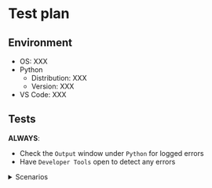 # Test plan

## Environment

- OS: XXX
- Python
  - Distribution: XXX
  - Version: XXX
- VS Code: XXX

## Tests

**ALWAYS**:
- Check the `Output` window under `Python` for logged errors
- Have `Developer Tools` open to detect any errors

<details>
  <summary>Scenarios</summary>

### [Environment](https://code.visualstudio.com/docs/python/environments)
#### Interpreters

- [ ] Interpreter is [shown in the status bar](https://code.visualstudio.com/docs/python/environments#_choosing-an-environment)
- [ ] An interpreter can be manually specified using the [`Select Interpreter` command](https://code.visualstudio.com/docs/python/environments#_choosing-an-environment)
- [ ] Detected system-installed interpreters
- [ ] Detected an Anaconda installation
- [ ] (Linux/macOS) Detected all interpreters installed w/ [pyenv](https://github.com/pyenv/pyenv) detected
- [ ] [`"python.pythonPath"`](https://code.visualstudio.com/docs/python/environments#_manually-specifying-an-interpreter) triggers an update in the status bar
- [ ] `Run Python File in Terminal`
- [ ] `Run Selection/Line in Python Terminal`
  - [ ] Right-click
  - [ ] Command
  - [ ] `Ctrl-Enter`

#### Virtual environments

**ALWAYS**:
- Create an environment with a space in their path somewhere
- Make sure that you do not have `python.pythonPath` specified in your `settings.json` when testing automatic detection

- [ ] Detected a single virtual environment at the top-level of the workspace folder (if you created this _after_ opening VS Code, then run `Reload Window` to pick up the new environment)
  - [ ] Appropriate suffix label specified in status bar
  - [ ] [`Create Terminal`](https://code.visualstudio.com/docs/python/environments#_activating-an-environment-in-the-terminal) works
    - [ ] Steals focus
    - [ ] `"python.terminal.activateEnvironment": false` turns off automatic activation of the environment
- [ ] Detect multiple virtual environments in a directory specified by `"python.venvPath"`
- [ ] Detected all [conda environments created with an interpreter](https://code.visualstudio.com/docs/python/environments#_conda-environments)
  - [ ] Appropriate suffix label specified in status bar
  - [ ] Prompted to install Pylint
    - [ ] Asked whether to install using conda or pip
    - [ ] Installs into environment
  - [ ] `"python.terminal.activateEnvironments": false` deactivates detection
  - [ ] [`Create Terminal`](https://code.visualstudio.com/docs/python/environments#_activating-an-environment-in-the-terminal) works
- [ ] (Linux/macOS until [`-m` is supported](https://github.com/Microsoft/vscode-python/issues/978)) Detected the virtual environment created by [pipenv](https://docs.pipenv.org/)
  - [ ] Appropriate suffix label specified in status bar
  - [ ] Prompt to install Pylint uses `pipenv install --dev`
  - [ ] `"python.terminal.activateEnvironments": false` deactivates detection
  - [ ] [`Create Terminal`](https://code.visualstudio.com/docs/python/environments#_activating-an-environment-in-the-terminal) works
- [ ] (Linux/macOS) Virtual environments created under `{workspaceFolder}/.direnv/python-{python_version}` are detected (for [direnv](https://direnv.net/) and its [`layout python3`](https://github.com/direnv/direnv/blob/master/stdlib.sh) support)
  - [ ] Appropriate suffix label specified in status bar
  - [ ] `"python.terminal.activateEnvironments": false` deactivates detection

#### [Environment files](https://code.visualstudio.com/docs/python/environments#_environment-variable-definitions-file)
Sample files:
```python
# example.py
import os
print('Hello,', os.environ.get('WHO'), '!')
```
```
# .env
WHO=world
PYTHONPATH=some/path/somewhere
````

**ALWAYS**:
- Make sure to use `Reload Window` between tests to reset your environment
- Note that environment files only apply under the debugger and Jedi

- [ ] Environment variables in a `.env` file are exposed when running under the debugger
- [ ] `"python.envFile"` allows for specifying an environment file manually (e.g. Jedi picks up `PYTHONPATH` changes)
- [ ] `envFile` in a `launch.json` configuration works

#### [Debugging](https://code.visualstudio.com/docs/python/environments#_python-interpreter-for-debugging)

- [ ] `pythonPath` setting in your `launch.json` overrides your `python.pythonPath` default setting

### [Linting](https://code.visualstudio.com/docs/python/linting)

**ALWAYS**:
- Check under the `Problems` tab to see e.g. if a linter is raising errors

#### Pylint/default linting
[Prompting to install Pylint is covered under `Environments` above]

For testing the disablement of the default linting rules for Pylint:
```ini
# pylintrc
[MESSAGES CONTROL]
enable=bad-names
```
```python3
# example.py
foo = 42  # Marked as a blacklisted name.
```
- [ ] Installation via the prompt installs Pylint as appropriate
  - [ ] Uses `--user` for system-install of Python
  - [ ] Installs into a virtual environment environment directly
- [ ] Pylint works
- [ ] `"python.linting.pylintUseMinimalCheckers": false` turns off the default rules w/ no `pylintrc` file present
- [ ] The existence of a `pylintrc` file turns off the default rules

#### Other linters

You can always use the `Run Linting` command to immediately trigger a newly installed linter.

- [ ] flake8 works
- [ ] mypy works
- [ ] pep8 works
- [ ] prospector works
- [ ] pydocstyle works
- [ ] pylama works
- [ ] 3 or more linters work simultaneously
  - [ ] `Run Linting` runs all linters
  - [ ] The `Select Linter` command lists all the above linters and prompts to install a linter when missing
  - [ ] `"python.linting.enabled": false` disables all linters
  - [ ] The `Enable Linting` command changes `"python.linting.enabled"`
  - [ ] `"python.linting.lintOnSave` works

### [Editing](https://code.visualstudio.com/docs/python/editing)

#### [IntelliSense](https://code.visualstudio.com/docs/python/editing#_autocomplete-and-intellisense)

Please also test for general accuracy on the most "interesting" code you can find.

- [ ] `"python.autoComplete.extraPaths"` works
- [ ] `"python.autoComplete.preloadModules"` works
- [ ] `"python.autocomplete.addBrackets": true` causes auto-completion of functions to append `()`

#### [Formatting](https://code.visualstudio.com/docs/python/editing#_formatting)
Sample file:
```python
# There should be _some_ change after running `Format Document`.
def foo():pass
```

- [ ] Prompted to install a formatter if none installed and `Format Document` is run
  - [ ] Installing `autopep8` works
  - [ ] Installing `yapf` works
- [ ] autopep8 works
- [ ] yapf works
- [ ] `"editor.formatOnType": true` works and has expected results

#### [Refactoring](https://code.visualstudio.com/docs/python/editing#_refactoring)

- [ ] [`Extract Variable`](https://code.visualstudio.com/docs/python/editing#_extract-variable) works
  - [ ] You are prompted to install `rope` if it is not already available
- [ ] [`Extract method`](https://code.visualstudio.com/docs/python/editing#_extract-method) works
  - [ ] You are prompted to install `rope` if it is not already available
- [ ] [`Sort Imports`](https://code.visualstudio.com/docs/python/editing#_sort-imports) works

### [Debugging](https://code.visualstudio.com/docs/python/debugging)

**ALWAYS**:
- Test the current debugger
- Text the experimental debugger (and note whether it is _at least_ as fast as the old debugger)

- [ ] [Configurations](https://code.visualstudio.com/docs/python/debugging#_debugging-specific-app-types) work
  - [ ] `Current File`
  - [ ] `Module`
  - [ ] `Attach`
  - [ ] `Terminal (integrated)`
  - [ ] `Terminal (external)`
  - [ ] `Django`
  - [ ] `Flask`
  - [ ] `Pyramid`
  - [ ] `Watson`
  - [ ] `Scrapy`
  - [ ] `PySpark`
  - [ ] `All debug Options` with [appropriate values](https://code.visualstudio.com/docs/python/debugging#_standard-configuration-and-options) edited to make values valid
- [ ] Breakpoints
  - [ ] Set
  - [ ] Hit
  - [ ] Conditional
    - [ ] Expression
    - [ ] Hit count
  - [ ] Log points (experimental debugger only)
- [ ] Stepping
  - [ ] Over
  - [ ] Into
  - [ ] Out
- [ ] Can inspect variables
  - [ ] Through hovering over variable in code
  - [ ] `Variables` section of debugger sidebar
- [ ] [Remote debugging](https://code.visualstudio.com/docs/python/debugging#_remote-debugging) works
  - [ ] ... over SSH
- [ ] [App Engine](https://code.visualstudio.com/docs/python/debugging#_google-app-engine-debugging)

### [Unit testing](https://code.visualstudio.com/docs/python/unit-testing)

#### [`unittest`](https://code.visualstudio.com/docs/python/unit-testing#_unittest-configuration-settings)
```python
import unittest

class PassingTests(unittest.TestCase):

    def test_passing(self):
        self.assertEqual(42, 42)

    def test_passing_still(self):
        self.assertEqual("silly walk", "silly walk")


class FailingTests(unittest.TestCase):

    def test_failure(self):
        self.assertEqual(42, -13)

    def test_failure_still(self):
        self.assertEqual("I'm right!", "no, I am!")
```
- [ ] `Run All Unit Tests` triggers the prompt to configure the test runner
- [ ] Tests are discovered (as shown by code lenses on each test)

#### [`pytest`](https://code.visualstudio.com/docs/python/unit-testing#_pytest-configuration-settings)
```python
def test_passing():
    assert 42 == 42

def test_failure():
    assert 42 == -13
```

- [ ] `Run All Unit Tests` triggers the prompt to configure the test runner
  - [ ] `pytest` gets installed
- [ ] Tests are discovered (as shown by code lenses on each test)

#### [`nose`](https://code.visualstudio.com/docs/python/unit-testing#_nose-configuration-settings)
```python
def test_passing():
    assert 42 == 42

def test_failure():
    assert 42 == -13
```

- [ ] `Run All Unit Tests` triggers the prompt to configure the test runner
  - [ ] Nose gets installed
- [ ] Tests are discovered (as shown by code lenses on each test)

#### General

- [ ] Code lenses appears
  - [ ] `Run Test` lens works (and status bar updates as appropriate)
  - [ ] `Debug Test` lens works
  - [ ] Appropriate ✔/❌ shown for each test
- [ ] Status bar is functioning
  - [ ] Appropriate test results displayed
  - [ ] `Run All Unit Tests` works
  - [ ] `Discover Unit Tests` works (resets tests result display in status bar)
  - [ ] `Run Unit Test Method ...` works
  - [ ] `View Unit Test Output` works
  - [ ] After having at least one failure, `Run Failed Tests` works

</details>
